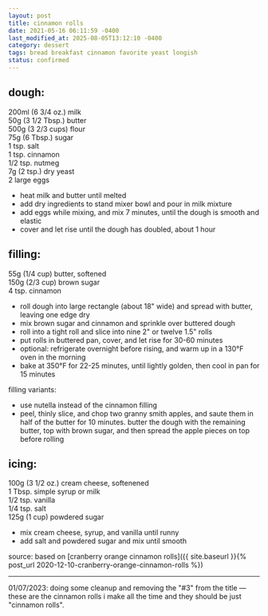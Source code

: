 ```yaml
---
layout: post
title: cinnamon rolls
date: 2021-05-16 06:11:59 -0400
last_modified_at: 2025-08-05T13:12:10 -0400
category: dessert
tags: bread breakfast cinnamon favorite yeast longish
status: confirmed
---
```


## dough:

200ml (6 3/4 oz.) milk  
50g (3 1/2 Tbsp.) butter  
500g (3 2/3 cups) flour  
75g (6 Tbsp.) sugar  
1 tsp. salt  
1 tsp. cinnamon  
1/2 tsp. nutmeg  
7g (2 tsp.) dry yeast  
2 large eggs  

* heat milk and butter until melted
* add dry ingredients to stand mixer bowl and pour in milk mixture
* add eggs while mixing, and mix 7 minutes, until the dough is smooth and elastic
* cover and let rise until the dough has doubled, about 1 hour

## filling:

55g (1/4 cup) butter, softened  
150g (2/3 cup) brown sugar  
4 tsp. cinnamon  
* roll dough into large rectangle (about 18" wide) and spread with butter, leaving one edge dry
* mix brown sugar and cinnamon and sprinkle over buttered dough
* roll into a tight roll and slice into nine 2" or twelve 1.5" rolls
* put rolls in buttered pan, cover, and let rise for 30-60 minutes
* optional: refrigerate overnight before rising, and warm up in a 130°F oven in the morning
* bake at 350°F for 22-25 minutes, until lightly golden, then cool in pan for 15 minutes

filling variants:
* use nutella instead of the cinnamon filling
* peel, thinly slice, and chop two granny smith apples, and saute them in half of the butter for
  10 minutes. butter the dough with the remaining butter, top with brown sugar, and then spread
  the apple pieces on top before rolling

## icing:

100g (3 1/2 oz.) cream cheese, softenened  
1 Tbsp. simple syrup or milk  
1/2 tsp. vanilla  
1/4 tsp. salt  
125g (1 cup) powdered sugar  
* mix cream cheese, syrup, and vanilla until runny
* add salt and powdered sugar and mix until smooth

source: based on [cranberry orange cinnamon rolls]({{ site.baseurl }}{% post_url 2020-12-10-cranberry-orange-cinnamon-rolls %})

---

01/07/2023: doing some cleanup and removing the "#3" from the title — these are the cinnamon rolls
i make all the time and they should be just "cinnamon rolls".
